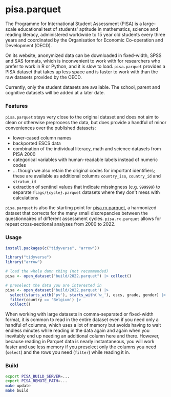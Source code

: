 # pisa.parquet

The Programme for International Student Assessment (PISA) is a large-scale educational test of students' aptitude in mathematics, science and reading literacy, administered worldwide to 15 year old students every three years and coordinated by the Organisation for Economic Co-operation and Development (OECD).

On its website, anonymized data can be downloaded in fixed-width, SPSS and SAS formats, which is inconvenient to work with for researchers who prefer to work in R or Python, and it is slow to load. `pisa.parquet` provides a PISA dataset that takes up less space and is faster to work with than the raw datasets provided by the OECD.

Currently, only the student datasets are available. The school, parent and cognitive datasets will be added at a later date.

### Features

`pisa.parquet` stays very close to the original dataset and does not aim to clean or otherwise preprocess the data, but does provide a handful of minor conveniences over the published datasets:

* lower-cased column names
* backported ESCS data
* combination of the individual literacy, math and science datasets from PISA 2000
* categorical variables with human-readable labels instead of numeric codes
* ... though we also retain the original codes for important identifiers; these are available as additional columns `country_iso`, `country_id` and `stratum_id`
* extraction of sentinel values that indicate missingness (e.g. `999999`) to separate `flags/{cycle}.parquet` datasets where they don't mess with calculations

`pisa.parquet` is also the starting point for [pisa.rx.parquet](https://github.com/debrouwere/pisa.rx.parquet), a harmonized dataset that corrects for the many small discrepancies between the questionnaires of different assessment cycles. `pisa.rx.parquet` allows for repeat cross-sectional analyses from 2000 to 2022.

### Usage

```r
install.packages(c("tidyverse", "arrow"))

library("tidyverse")
library("arrow")

# load the whole damn thing (not recommended)
pisa <- open_dataset("build/2022.parquet") |> collect()

# preselect the data you are interested in
pisa <- open_dataset('build/2022.parquet') |> 
  select(starts_with('pv'), starts_with('w_'), escs, grade, gender) |> 
  filter(country == 'Belgium') |> 
  collect()
```

When working with large datasets in comma-separated or fixed-width format, it is common to read in the entire dataset even if you need only a handful of columns, which uses a lot of memory but avoids having to wait endless minutes while reading in the data again and again when you inevitably end up needing an additional column here and there. However, because reading in Parquet data is nearly instantaneous, you will work faster and use less memory if you preselect only the columns you need (`select`) and the rows you need (`filter`) while reading it in.

### Build

```sh
export PISA_BUILD_SERVER=...
export PISA_REMOTE_PATH=...
make update
make build
```
